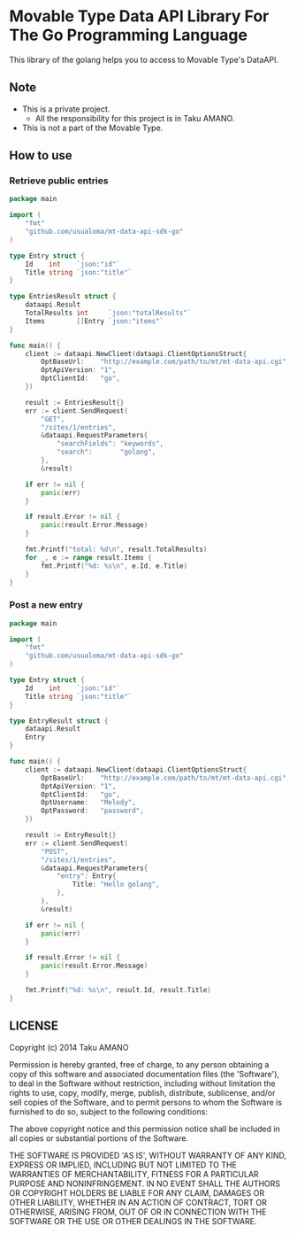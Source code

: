 # Movable Type Data API Library For The Go Programming Language

This library of the golang helps you to access to Movable Type's DataAPI.

## Note

* This is a private project.
    * All the responsibility for this project is in Taku AMANO.
* This is not a part of the Movable Type.

## How to use

### Retrieve public entries

```go
package main

import (
	"fmt"
	"github.com/usualoma/mt-data-api-sdk-go"
)

type Entry struct {
	Id    int    `json:"id"`
	Title string `json:"title"`
}

type EntriesResult struct {
	dataapi.Result
	TotalResults int     `json:"totalResults"`
	Items        []Entry `json:"items"`
}

func main() {
	client := dataapi.NewClient(dataapi.ClientOptionsStruct{
		OptBaseUrl:    "http://example.com/path/to/mt/mt-data-api.cgi",
		OptApiVersion: "1",
		OptClientId:   "go",
	})

	result := EntriesResult{}
	err := client.SendRequest(
		"GET",
		"/sites/1/entries",
		&dataapi.RequestParameters{
			"searchFields": "keywords",
			"search":       "golang",
		},
		&result)

	if err != nil {
		panic(err)
	}

	if result.Error != nil {
		panic(result.Error.Message)
	}

	fmt.Printf("total: %d\n", result.TotalResults)
	for _, e := range result.Items {
		fmt.Printf("%d: %s\n", e.Id, e.Title)
	}
}
```

### Post a new entry

```go
package main

import (
	"fmt"
	"github.com/usualoma/mt-data-api-sdk-go"
)

type Entry struct {
	Id    int    `json:"id"`
	Title string `json:"title"`
}

type EntryResult struct {
	dataapi.Result
	Entry
}

func main() {
	client := dataapi.NewClient(dataapi.ClientOptionsStruct{
		OptBaseUrl:    "http://example.com/path/to/mt/mt-data-api.cgi",
		OptApiVersion: "1",
		OptClientId:   "go",
		OptUsername:   "Melody",
		OptPassword:   "password",
	})

	result := EntryResult{}
	err := client.SendRequest(
		"POST",
		"/sites/1/entries",
		&dataapi.RequestParameters{
			"entry": Entry{
				Title: "Hello golang",
			},
		},
		&result)

	if err != nil {
		panic(err)
	}

	if result.Error != nil {
		panic(result.Error.Message)
	}

	fmt.Printf("%d: %s\n", result.Id, result.Title)
}
```

## LICENSE

Copyright (c) 2014 Taku AMANO

Permission is hereby granted, free of charge, to any person obtaining
a copy of this software and associated documentation files (the
'Software'), to deal in the Software without restriction, including
without limitation the rights to use, copy, modify, merge, publish,
distribute, sublicense, and/or sell copies of the Software, and to
permit persons to whom the Software is furnished to do so, subject to
the following conditions:

The above copyright notice and this permission notice shall be
included in all copies or substantial portions of the Software.

THE SOFTWARE IS PROVIDED 'AS IS', WITHOUT WARRANTY OF ANY KIND,
EXPRESS OR IMPLIED, INCLUDING BUT NOT LIMITED TO THE WARRANTIES OF
MERCHANTABILITY, FITNESS FOR A PARTICULAR PURPOSE AND NONINFRINGEMENT.
IN NO EVENT SHALL THE AUTHORS OR COPYRIGHT HOLDERS BE LIABLE FOR ANY
CLAIM, DAMAGES OR OTHER LIABILITY, WHETHER IN AN ACTION OF CONTRACT,
TORT OR OTHERWISE, ARISING FROM, OUT OF OR IN CONNECTION WITH THE
SOFTWARE OR THE USE OR OTHER DEALINGS IN THE SOFTWARE.
